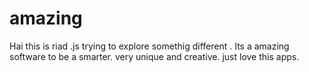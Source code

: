# amazing
Hai this is riad .js trying to explore somethig different . 
Its a amazing software to be a smarter. very unique and creative. just love this apps.
